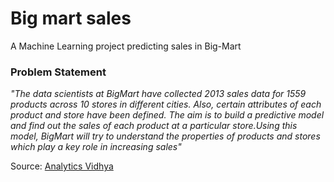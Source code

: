 # Big mart sales
A Machine Learning project predicting sales in Big-Mart

### Problem Statement

_"The data scientists at BigMart have collected 2013 sales data for 1559 products across 10 stores in different cities. Also, certain attributes of each product and store have been defined. The aim is to build a predictive model and find out the sales of each product at a particular store.Using this model, BigMart will try to understand the properties of products and stores which play a key role in increasing sales"_

Source: [Analytics Vidhya](https://datahack.analyticsvidhya.com/contest/practice-problem-big-mart-sales-iii/)
